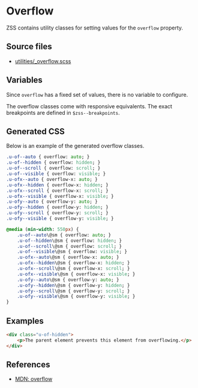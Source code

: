 # Overflow

ZSS contains utility classes for setting values for the `overflow` property.

## Source files

- [utilities/_overflow.scss](../../src/utilities/_overflow.scss)

## Variables

Since `overflow` has a fixed set of values, there is no variable to configure.   

The overflow classes come with responsive equivalents. The exact breakpoints are defined in `$zss--breakpoints`.

## Generated CSS

Below is an example of the generated overflow classes.

```sass
.u-of--auto { overflow: auto; }
.u-of--hidden { overflow: hidden; }
.u-of--scroll { overflow: scroll; }
.u-of--visible { overflow: visible; }
.u-ofx--auto { overflow-x: auto; }
.u-ofx--hidden { overflow-x: hidden; }
.u-ofx--scroll { overflow-x: scroll; }
.u-ofx--visible { overflow-x: visible; }
.u-ofy--auto { overflow-y: auto; }
.u-ofy--hidden { overflow-y: hidden; }
.u-ofy--scroll { overflow-y: scroll; }
.u-ofy--visible { overflow-y: visible; }

@media (min-width: 550px) {
    .u-of--auto\@sm { overflow: auto; }
    .u-of--hidden\@sm { overflow: hidden; }
    .u-of--scroll\@sm { overflow: scroll; }
    .u-of--visible\@sm { overflow: visible; }
    .u-ofx--auto\@sm { overflow-x: auto; }
    .u-ofx--hidden\@sm { overflow-x: hidden; }
    .u-ofx--scroll\@sm { overflow-x: scroll; }
    .u-ofx--visible\@sm { overflow-x: visible; }
    .u-ofy--auto\@sm { overflow-y: auto; }
    .u-ofy--hidden\@sm { overflow-y: hidden; }
    .u-ofy--scroll\@sm { overflow-y: scroll; }
    .u-ofy--visible\@sm { overflow-y: visible; }
}
```

## Examples

```html
<div class="u-of-hidden">
    <p>The parent element prevents this element from overflowing.</p>
</div>
```

## References

- [MDN: overflow](https://developer.mozilla.org/en/docs/Web/CSS/overflow)
